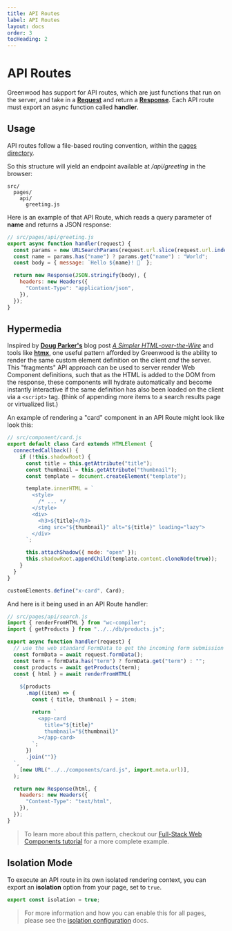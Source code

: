 ```yaml
---
title: API Routes
label: API Routes
layout: docs
order: 3
tocHeading: 2
---
```


# API Routes

Greenwood has support for API routes, which are just functions that run on the server, and take in a [**Request**](https://developer.mozilla.org/en-US/docs/Web/API/Request) and return a [**Response**](https://developer.mozilla.org/en-US/docs/Web/API/Response). Each API route must export an async function called **handler**.

## Usage

API routes follow a file-based routing convention, within the [pages directory](/docs/pages/routing/).

So this structure will yield an endpoint available at _/api/greeting_ in the browser:

```shell
src/
  pages/
    api/
      greeting.js
```

Here is an example of that API Route, which reads a query parameter of **name** and returns a JSON response:

```js
// src/pages/api/greeting.js
export async function handler(request) {
  const params = new URLSearchParams(request.url.slice(request.url.indexOf("?")));
  const name = params.has("name") ? params.get("name") : "World";
  const body = { message: `Hello ${name}! 👋` };

  return new Response(JSON.stringify(body), {
    headers: new Headers({
      "Content-Type": "application/json",
    }),
  });
}
```

## Hypermedia

Inspired by [**Doug Parker's**](https://blog.dwac.dev/) blog post [_A Simpler HTML-over-the-Wire_](https://blog.dwac.dev/posts/html-fragments/) and tools like [**htmx**](/guides/ecosystem/htmx/), one useful pattern afforded by Greenwood is the ability to render the same custom element definition on the client _and_ the server. This "fragments" API approach can be used to server render Web Component definitions, such that as the HTML is added to the DOM from the response, these components will hydrate automatically and become instantly interactive if the same definition has also been loaded on the client via a `<script>` tag. (think of appending more items to a search results page or virtualized list.)

An example of rendering a "card" component in an API Route might look like look this:

```js
// src/component/card.js
export default class Card extends HTMLElement {
  connectedCallback() {
    if (!this.shadowRoot) {
      const title = this.getAttribute("title");
      const thumbnail = this.getAttribute("thumbnail");
      const template = document.createElement("template");

      template.innerHTML = `
        <style>
          /* ... */
        </style>
        <div>
          <h3>${title}</h3>
          <img src="${thumbnail}" alt="${title}" loading="lazy">
        </div>
      `;

      this.attachShadow({ mode: "open" });
      this.shadowRoot.appendChild(template.content.cloneNode(true));
    }
  }
}

customElements.define("x-card", Card);
```

And here is it being used in an API Route handler:

```js
// src/pages/api/search.js
import { renderFromHTML } from "wc-compiler";
import { getProducts } from "../../db/products.js";

export async function handler(request) {
  // use the web standard FormData to get the incoming form submission
  const formData = await request.formData();
  const term = formData.has("term") ? formData.get("term") : "";
  const products = await getProducts(term);
  const { html } = await renderFromHTML(
    `
    ${products
      .map((item) => {
        const { title, thumbnail } = item;

        return `
          <app-card
            title="${title}"
            thumbnail="${thumbnail}"
          ></app-card>
        `;
      })
      .join("")}
  `,
    [new URL("../../components/card.js", import.meta.url)],
  );

  return new Response(html, {
    headers: new Headers({
      "Content-Type": "text/html",
    }),
  });
}
```

> To learn more about this pattern, checkout our [Full-Stack Web Components tutorial](/guides/tutorials/full-stack-web-components/) for a more complete example.

## Isolation Mode

To execute an API route in its own isolated rendering context, you can export an **isolation** option from your page, set to `true`.

```js
export const isolation = true;
```

> For more information and how you can enable this for all pages, please see the [isolation configuration](/docs/reference/configuration/#isolation-mode) docs.
